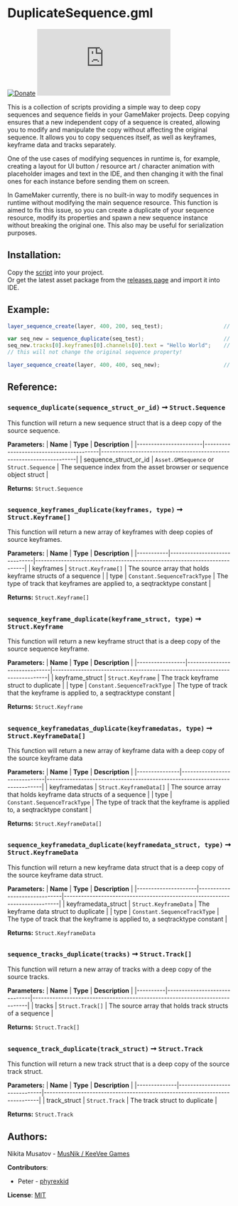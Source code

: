 # DuplicateSequence.gml

[![Donate](https://img.shields.io/badge/donate-%E2%9D%A4-blue.svg)](https://musnik.itch.io/donate-me) [![License](https://img.shields.io/github/license/KeeVeeGames/DuplicateSequence.gml)](#!)

This is a collection of scripts providing a simple way to deep copy sequences and sequence fields in your GameMaker projects. Deep copying ensures that a new independent copy of a sequence is created, allowing you to modify and manipulate the copy without affecting the original sequence. It allows you to copy sequences itself, as well as keyframes, keyframe data and tracks separately.

One of the use cases of modifying sequences in runtime is, for example, creating a layout for UI button / resource art / character animation with placeholder images and text in the IDE, and then changing it with the final ones for each instance before sending them on screen.

In GameMaker currently, there is no built-in way to modify sequences in runtime without modifying the main sequence resource. This function is aimed to fix this issue, so you can create a duplicate of your sequence resource, modify its properties and spawn a new sequence instance without breaking the original one. This also may be useful for serialization purposes.

## Installation:

Copy the [script](https://github.com/KeeVeeGames/DuplicateSequence.gml/blob/main/DuplicateSequence/scripts/sequence_duplicate/sequence_duplicate.gml) into your project.   
Or get the latest asset package from the [releases page](../../releases) and import it into IDE.

## Example:

```js
layer_sequence_create(layer, 400, 200, seq_test);                   // place original sequence in game

var seq_new = sequence_duplicate(seq_test);                         // create sequence duplicate
seq_new.tracks[0].keyframes[0].channels[0].text = "Hello World";    // change new sequence's property
// this will not change the original sequence property!

layer_sequence_create(layer, 400, 400, seq_new);                    // place new sequence in game
```

## Reference:

### `sequence_duplicate(sequence_struct_or_id)` ➞ `Struct.Sequence`
This function will return a new sequence struct that is a deep copy of the source sequence.

**Parameters:**
| **Name**              | **Type**                                | **Description**                                                     |
|-----------------------|-----------------------------------------|---------------------------------------------------------------------|
| sequence_struct_or_id | `Asset.GMSequence` or `Struct.Sequence` | The sequence index from the asset browser or sequence object struct |

**Returns:** `Struct.Sequence`
## 

### `sequence_keyframes_duplicate(keyframes, type)` ➞ `Struct.Keyframe[]`
This function will return a new array of keyframes with deep copies of source keyframes.

**Parameters:**
| **Name**  | **Type**                     | **Description**                                                          |
|-----------|------------------------------|--------------------------------------------------------------------------|
| keyframes | `Struct.Keyframe[]`          | The source array that holds keyframe structs of a sequence               |
| type      | `Constant.SequenceTrackType` | The type of track that keyframes are applied to, a seqtracktype constant |

**Returns:** `Struct.Keyframe[]`
## 

### `sequence_keyframe_duplicate(keyframe_struct, type)` ➞ `Struct.Keyframe`
This function will return a new keyframe struct that is a deep copy of the source sequence keyframe.

**Parameters:**
| **Name**        | **Type**                     | **Description**                                                            |
|-----------------|------------------------------|----------------------------------------------------------------------------|
| keyframe_struct | `Struct.Keyframe`            | The track keyframe struct to duplicate                                     |
| type            | `Constant.SequenceTrackType` | The type of track that the keyframe is applied to, a seqtracktype constant |

**Returns:** `Struct.Keyframe`
## 

### `sequence_keyframedatas_duplicate(keyframedatas, type)` ➞ `Struct.KeyframeData[]`
This function will return a new array of keyframe data with a deep copy of the source keyframe data

**Parameters:**
| **Name**      | **Type**                     | **Description**                                                            |
|---------------|------------------------------|----------------------------------------------------------------------------|
| keyframedatas | `Struct.KeyframeData[]`      | The source array that holds keyframe data structs of a sequence            |
| type          | `Constant.SequenceTrackType` | The type of track that the keyframe is applied to, a seqtracktype constant |

**Returns:** `Struct.KeyframeData[]`
## 

### `sequence_keyframedata_duplicate(keyframedata_struct, type)` ➞ `Struct.KeyframeData`
This function will return a new keyframe data struct that is a deep copy of the source keyframe data struct.

**Parameters:**
| **Name**            | **Type**                     | **Description**                                                            |
|---------------------|------------------------------|----------------------------------------------------------------------------|
| keyframedata_struct | `Struct.KeyframeData`        | The keyframe data struct to duplicate                                      |
| type                | `Constant.SequenceTrackType` | The type of track that the keyframe is applied to, a seqtracktype constant |

**Returns:** `Struct.KeyframeData`
## 

### `sequence_tracks_duplicate(tracks)` ➞ `Struct.Track[]`
This function will return a new array of tracks with a deep copy of the source tracks.

**Parameters:**
| **Name** | **Type**                     | **Description**                                                            |
|----------|------------------------------|----------------------------------------------------------------------------|
| tracks   | `Struct.Track[]`             | The source array that holds track structs of a sequence                    |

**Returns:** `Struct.Track[]`
## 

### `sequence_track_duplicate(track_struct)` ➞ `Struct.Track`
This function will return a new track struct that is a deep copy of the source track struct.

**Parameters:**
| **Name**     | **Type**                     | **Description**                                                            |
|--------------|------------------------------|----------------------------------------------------------------------------|
| track_struct | `Struct.Track`               | The track struct to duplicate                                              |

**Returns:** `Struct.Track`

## Authors:
Nikita Musatov - [MusNik / KeeVee Games](https://twitter.com/keeveegames)

**Contributors**:
* Peter - [phyrexkid](https://github.com/phyrexkid)

**License**: [MIT](https://en.wikipedia.org/wiki/MIT_License)
